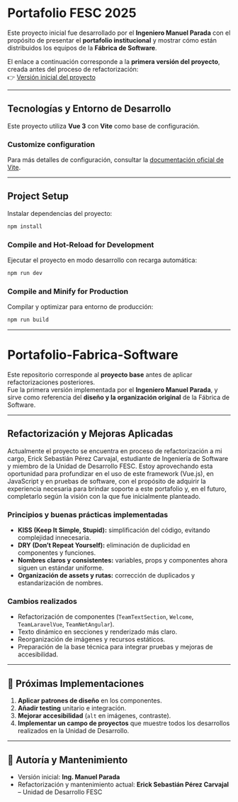 # Portafolio FESC 2025

Este proyecto inicial fue desarrollado por el **Ingeniero Manuel Parada** con el propósito de presentar el **portafolio institucional** y mostrar cómo están distribuidos los equipos de la **Fábrica de Software**.  

El enlace a continuación corresponde a la **primera versión del proyecto**, creada antes del proceso de refactorización:  
👉 [Versión inicial del proyecto](https://portafolio.2025.ingsoftwarefesc.com/#inicio)

---

## Tecnologías y Entorno de Desarrollo

Este proyecto utiliza **Vue 3** con **Vite** como base de configuración.

### Customize configuration

Para más detalles de configuración, consultar la [documentación oficial de Vite](https://vite.dev/config/).

---

## Project Setup

Instalar dependencias del proyecto:

```sh
npm install
```

### Compile and Hot-Reload for Development

Ejecutar el proyecto en modo desarrollo con recarga automática:

```sh
npm run dev
```

### Compile and Minify for Production

Compilar y optimizar para entorno de producción:

```sh
npm run build
```

---

# Portafolio-Fabrica-Software

Este repositorio corresponde al **proyecto base** antes de aplicar refactorizaciones posteriores.  
Fue la primera versión implementada por el **Ingeniero Manuel Parada**, y sirve como referencia del **diseño y la organización original** de la Fábrica de Software.  

---

## Refactorización y Mejoras Aplicadas

Actualmente el proyecto se encuentra en proceso de refactorización a mi cargo, Erick Sebastián Pérez Carvajal, estudiante de Ingeniería de Software y miembro de la Unidad de Desarrollo FESC. Estoy aprovechando esta oportunidad para profundizar en el uso de este framework (Vue.js), en JavaScript y en pruebas de software, con el propósito de adquirir la experiencia necesaria para brindar soporte a este portafolio y, en el futuro, completarlo según la visión con la que fue inicialmente planteado.

### Principios y buenas prácticas implementadas
- **KISS (Keep It Simple, Stupid):** simplificación del código, evitando complejidad innecesaria.  
- **DRY (Don’t Repeat Yourself):** eliminación de duplicidad en componentes y funciones.  
- **Nombres claros y consistentes:** variables, props y componentes ahora siguen un estándar uniforme.  
- **Organización de assets y rutas:** corrección de duplicados y estandarización de nombres.  

### Cambios realizados
- Refactorización de componentes (`TeamTextSection`, `Welcome`, `TeamLaravelVue`, `TeamNetAngular`).  
- Texto dinámico en secciones y renderizado más claro.  
- Reorganización de imágenes y recursos estáticos.  
- Preparación de la base técnica para integrar pruebas y mejoras de accesibilidad.  

---

## 🔮 Próximas Implementaciones
1. **Aplicar patrones de diseño** en los componentes.  
2. **Añadir testing** unitario e integración.  
3. **Mejorar accesibilidad** (`alt` en imágenes, contraste).  
4. **Implementar un campo de proyectos** que muestre todos los desarrollos realizados en la Unidad de Desarrollo.  

---

## 👥 Autoría y Mantenimiento
- Versión inicial: **Ing. Manuel Parada**  
- Refactorización y mantenimiento actual: **Erick Sebastián Pérez Carvajal** – Unidad de Desarrollo FESC  

